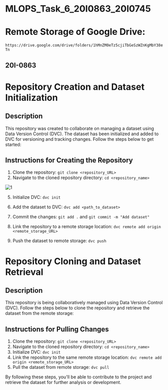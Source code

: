 # MLOPS_Task_6_20I0863_20I0745
# Remote Storage of Google Drive:
`https://drive.google.com/drive/folders/1hMnZM0eTz5cjiTbGeSzWZnKgMbY38eTn`

## 20I-0863

# Repository Creation and Dataset Initialization

## Description
This repository was created to collaborate on managing a dataset using Data Version Control (DVC). The dataset has been initialized and added to DVC for versioning and tracking changes. Follow the steps below to get started:

## Instructions for Creating the Repository
1. Clone the repository: `git clone <repository_URL>`
3. Navigate to the cloned repository directory: `cd <repository_name>`


![1](https://github.com/MaryamKhalid0863/MLOPS_Task_6_20I0863_20I0745/assets/159745729/6b49a0e9-8532-483a-a105-174a8d16b83a)

5. Initialize DVC: `dvc init`
6. Add the dataset to DVC: `dvc add <path_to_dataset>`

   
8. Commit the changes: `git add .` and `git commit -m "Add dataset"`
9. Link the repository to a remote storage location: `dvc remote add origin <remote_storage_URL>`
10. Push the dataset to remote storage: `dvc push`

# Repository Cloning and Dataset Retrieval

## Description
This repository is being collaboratively managed using Data Version Control (DVC). Follow the steps below to clone the repository and retrieve the dataset from the remote storage:

## Instructions for Pulling Changes
1. Clone the repository: `git clone <repository_URL>`
2. Navigate to the cloned repository directory: `cd <repository_name>`
3. Initialize DVC: `dvc init`
4. Link the repository to the same remote storage location: `dvc remote add origin <remote_storage_URL>`
5. Pull the dataset from remote storage: `dvc pull`

By following these steps, you'll be able to contribute to the project and retrieve the dataset for further analysis or development.
